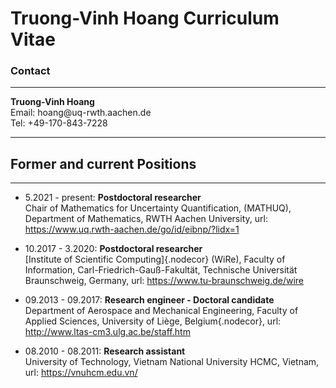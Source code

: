 
 # Truong-Vinh Hoang Curriculum Vitae 
### Contact
  -------------------------------------------------- ----------------------------- --
  **Truong-Vinh Hoang**                                                                                                                                                 
  Email: hoang\@uq-rwth.aachen.de                                                  
  Tel: +49-170-843-7228                                                            
  -------------------------------------------------- ----------------------------- --

## **Former and current Positions**

------------------------------------------------------------------------

-  5.2021 - present: **Postdoctoral
researcher**\
Chair of Mathematics for Uncertainty Quantification,
(MATHUQ), Department of Mathematics, RWTH Aachen University, url:
<https://www.uq.rwth-aachen.de/go/id/eibnp/?lidx=1>

- 10.2017 - 3.2020: **Postdoctoral
researcher**\
[Institute of Scientific Computing]{.nodecor} (WiRe), Faculty of
Information, Carl-Friedrich-Gauß-Fakultät, Technische Universität
Braunschweig, Germany, url: <https://www.tu-braunschweig.de/wire>

- 09.2013 - 09.2017: **Research engineer -
Doctoral candidate**\
Department of Aerospace and Mechanical Engineering, Faculty of Applied
Sciences, University of Liège, Belgium{.nodecor}, url:
<http://www.ltas-cm3.ulg.ac.be/staff.htm>

- 08.2010 - 08.2011: **Research assistant**\
University of Technology, Vietnam National University HCMC, Vietnam,
url: <https://vnuhcm.edu.vn/>


